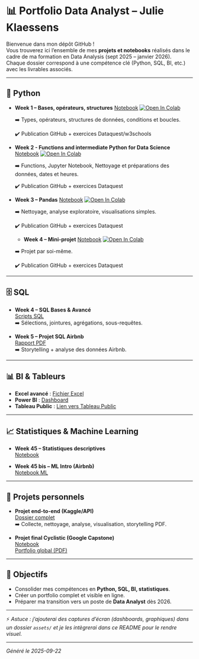
# 📊 Portfolio Data Analyst – Julie Klaessens

Bienvenue dans mon dépôt GitHub !  
Vous trouverez ici l’ensemble de mes **projets et notebooks** réalisés dans le cadre de ma formation en Data Analysis (sept 2025 – janvier 2026).  
Chaque dossier correspond à une compétence clé (Python, SQL, BI, etc.) avec les livrables associés.

---

## 🐍 Python
- **Week 1 – Bases, opérateurs, structures**
  [Notebook](/01_Python/Notebook_Python_Bases_Week_1.ipynb)
  [![Open In Colab](https://colab.research.google.com/assets/colab-badge.svg)](https://colab.research.google.com/drive/1dpF8flza8QV2BkAz6zn6ntr97k_9S7ld)
  
  ➡️ Types, opérateurs, structures de données, conditions et boucles.
  
  ✔️ Publication GitHub + exercices Dataquest/w3schools

- **Week 2 - Functions and intermediate Python for Data Science**
  [Notebook](/01_Python/Notebook_Python_Functions_Week_2.ipynb)
  [![Open In Colab]([https://colab.research.google.com/assets/colab-badge.svg)](https://colab.research.google.com/drive/1daic4AY6ZGgRY_svBGsB9k_-2CNpfXAV)
  
  ➡️ Functions, Jupyter Notebook, Nettoyage et préparations des données, dates et heures.
  
  ✔️ Publication GitHub + exercices Dataquest
  
- **Week 3 – Pandas**
  [Notebook](/01_Python/Notebook_Python_NumPy&Panda_Week_3.ipynb)
  [![Open In Colab]([https://colab.research.google.com/assets/colab-badge.svg)](https://colab.research.google.com/drive/1-Oxg4HZfkdM_Z3byfB8WWif4jHJMFYLr)
  
  ➡️ Nettoyage, analyse exploratoire, visualisations simples.

  ✔️ Publication GitHub + exercices Dataquest

  - **Week 4 – Mini-projet**
  [Notebook](/01_Python/Notebook_Python_Project_Week_4.ipynb)
  [![Open In Colab]([https://colab.research.google.com/assets/colab-badge.svg)](https://colab.research.google.com/drive/1P4e_dNjL8ohR6bJFy3nkDbUQVB2-vVlw#scrollTo=TcjtuHwX39pz)

  ➡️ Projet par soi-même.

  ✔️ Publication GitHub + exercices Dataquest

---

## 🗄️ SQL
- **Week 4 – SQL Bases & Avancé**  
  [Scripts SQL](sql/sql_chinook_airbnb.sql)  
  ➡️ Sélections, jointures, agrégations, sous-requêtes.  

- **Week 5 – Projet SQL Airbnb**  
  [Rapport PDF](projects/sql_airbnb/sql_airbnb_report.pdf)  
  ➡️ Storytelling + analyse des données Airbnb.

---

## 📊 BI & Tableurs
- **Excel avancé** : [Fichier Excel](excel/advanced_excel_worldbank.xlsx)  
- **Power BI** : [Dashboard](powerbi/worldbank_dashboard.pbix)  
- **Tableau Public** : [Lien vers Tableau Public](https://public.tableau.com/profile/...)  

---

## 📈 Statistiques & Machine Learning
- **Week 45 – Statistiques descriptives**  
  [Notebook](notebooks/stats/students_performance.ipynb)  

- **Week 45 bis – ML Intro (Airbnb)**  
  [Notebook ML](notebooks/ml/ml_airbnb.ipynb)  

---

## 🚀 Projets personnels
- **Projet end-to-end (Kaggle/API)**  
  [Dossier complet](projects/end_to_end/)  
  ➡️ Collecte, nettoyage, analyse, visualisation, storytelling PDF.  

- **Projet final Cyclistic (Google Capstone)**  
  [Notebook](projects/cyclistic/cyclistic_final.ipynb)  
  [Portfolio global (PDF)](portfolio/portfolio_final.pdf)

---

## 🎯 Objectifs
- Consolider mes compétences en **Python, SQL, BI, statistiques**.  
- Créer un portfolio complet et visible en ligne.  
- Préparer ma transition vers un poste de **Data Analyst** dès 2026.

---

⚡ *Astuce : j’ajouterai des captures d’écran (dashboards, graphiques) dans un dossier `assets/` et je les intègrerai dans ce README pour le rendre visuel.*  

---

_Généré le 2025-09-22_
